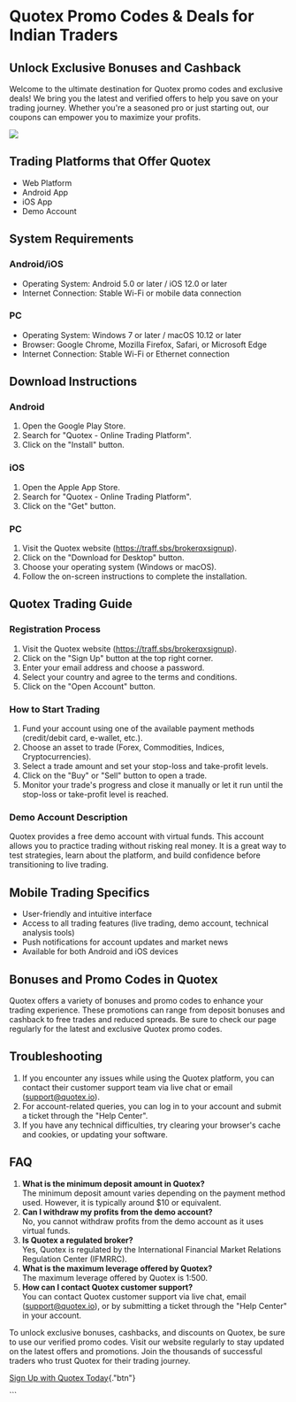 # Quotex Promo Codes & Deals for Indian Traders

## Unlock Exclusive Bonuses and Cashback

Welcome to the ultimate destination for Quotex promo codes and exclusive
deals! We bring you the latest and verified offers to help you save on
your trading journey. Whether you\'re a seasoned pro or just starting
out, our coupons can empower you to maximize your profits.

[![](https://static.quotex.io/files/4_en/300_250.jpg)](https://traff.sbs/brokerqxlid)

## Trading Platforms that Offer Quotex

-   Web Platform
-   Android App
-   iOS App
-   Demo Account

## System Requirements

### Android/iOS

-   Operating System: Android 5.0 or later / iOS 12.0 or later
-   Internet Connection: Stable Wi-Fi or mobile data connection

### PC

-   Operating System: Windows 7 or later / macOS 10.12 or later
-   Browser: Google Chrome, Mozilla Firefox, Safari, or Microsoft Edge
-   Internet Connection: Stable Wi-Fi or Ethernet connection

## Download Instructions

### Android

1.  Open the Google Play Store.
2.  Search for "Quotex - Online Trading Platform".
3.  Click on the "Install" button.

### iOS

1.  Open the Apple App Store.
2.  Search for "Quotex - Online Trading Platform".
3.  Click on the "Get" button.

### PC

1.  Visit the Quotex website (https://traff.sbs/brokerqxsignup).
2.  Click on the "Download for Desktop" button.
3.  Choose your operating system (Windows or macOS).
4.  Follow the on-screen instructions to complete the installation.

## Quotex Trading Guide

### Registration Process

1.  Visit the Quotex website (https://traff.sbs/brokerqxsignup).
2.  Click on the "Sign Up" button at the top right corner.
3.  Enter your email address and choose a password.
4.  Select your country and agree to the terms and conditions.
5.  Click on the "Open Account" button.

### How to Start Trading

1.  Fund your account using one of the available payment methods
    (credit/debit card, e-wallet, etc.).
2.  Choose an asset to trade (Forex, Commodities, Indices,
    Cryptocurrencies).
3.  Select a trade amount and set your stop-loss and take-profit levels.
4.  Click on the "Buy" or "Sell" button to open a trade.
5.  Monitor your trade\'s progress and close it manually or let it run
    until the stop-loss or take-profit level is reached.

### Demo Account Description

Quotex provides a free demo account with virtual funds. This account
allows you to practice trading without risking real money. It is a great
way to test strategies, learn about the platform, and build confidence
before transitioning to live trading.

## Mobile Trading Specifics

-   User-friendly and intuitive interface
-   Access to all trading features (live trading, demo account,
    technical analysis tools)
-   Push notifications for account updates and market news
-   Available for both Android and iOS devices

## Bonuses and Promo Codes in Quotex

Quotex offers a variety of bonuses and promo codes to enhance your
trading experience. These promotions can range from deposit bonuses and
cashback to free trades and reduced spreads. Be sure to check our page
regularly for the latest and exclusive Quotex promo codes.

## Troubleshooting

1.  If you encounter any issues while using the Quotex platform, you can
    contact their customer support team via live chat or email
    (support@quotex.io).
2.  For account-related queries, you can log in to your account and
    submit a ticket through the "Help Center".
3.  If you have any technical difficulties, try clearing your browser\'s
    cache and cookies, or updating your software.

## FAQ

1.  **What is the minimum deposit amount in Quotex?**\
    The minimum deposit amount varies depending on the payment method
    used. However, it is typically around \$10 or equivalent.
2.  **Can I withdraw my profits from the demo account?**\
    No, you cannot withdraw profits from the demo account as it uses
    virtual funds.
3.  **Is Quotex a regulated broker?**\
    Yes, Quotex is regulated by the International Financial Market
    Relations Regulation Center (IFMRRC).
4.  **What is the maximum leverage offered by Quotex?**\
    The maximum leverage offered by Quotex is 1:500.
5.  **How can I contact Quotex customer support?**\
    You can contact Quotex customer support via live chat, email
    (support@quotex.io), or by submitting a ticket through the "Help
    Center" in your account.

To unlock exclusive bonuses, cashbacks, and discounts on Quotex, be sure
to use our verified promo codes. Visit our website regularly to stay
updated on the latest offers and promotions. Join the thousands of
successful traders who trust Quotex for their trading journey.

[Sign Up with Quotex
Today](\%22https://traff.sbs/brokerqxsignup\%22){."btn"}

\`\`\`

